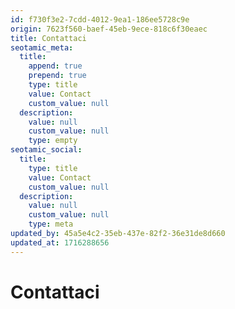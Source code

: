 ```yaml
---
id: f730f3e2-7cdd-4012-9ea1-186ee5728c9e
origin: 7623f560-baef-45eb-9ece-818c6f30eaec
title: Contattaci
seotamic_meta:
  title:
    append: true
    prepend: true
    type: title
    value: Contact
    custom_value: null
  description:
    value: null
    custom_value: null
    type: empty
seotamic_social:
  title:
    type: title
    value: Contact
    custom_value: null
  description:
    value: null
    custom_value: null
    type: meta
updated_by: 45a5e4c2-35eb-437e-82f2-36e31de8d660
updated_at: 1716288656
---
```


# Contattaci
